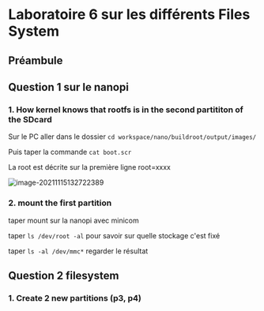 # Laboratoire 6 sur les différents Files System

## Préambule 



## Question 1 sur le nanopi

### 1. How kernel knows that rootfs is in the second partititon of the SDcard

Sur le PC aller dans le dossier `cd workspace/nano/buildroot/output/images/` 

Puis taper la commande `cat boot.scr` 

La root est décrite sur la première ligne root=xxxx

![image-20211115132722389](C:\Users\quent\AppData\Roaming\Typora\typora-user-images\image-20211115132722389.png)

### 2. mount the first partition

taper mount sur la nanopi avec minicom

taper `ls /dev/root -al` pour savoir sur quelle stockage c'est fixé

taper `ls -al /dev/mmc*` regarder le résultat

## Question 2 filesystem

### 1. Create 2 new partitions (p3, p4) 

